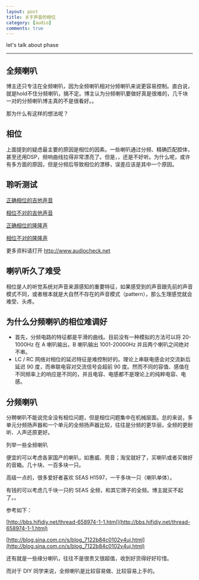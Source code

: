 ```yaml
---
layout: post
title: 关于声音的相位
category: [audio]
comments: true
---
```


<div class="message">
  let's talk about phase
</div>

---

## 全频喇叭

博主还只专注在全频喇叭，因为全频喇叭相对分频喇叭来说更容易控制。直白说，就是hold不住分频喇叭，搞不定。博主认为分频喇叭要做好真是很难的，几千块一对的分频喇叭博主真的不是很看好。。

那为什么有这样的想法呢？

## 相位

上面提到的疑虑最主要的原因是相位的因素。一些喇叭通过分频、精确匹配腔体，甚至还用DSP，频响曲线拉得非常漂亮了。但是，，还是不好听。为什么呢，或许有多方面的原因，但是分频后导致相位的漂移，误差应该是其中一个原因。

## 聆听测试

[正确相位的吉他声音](https://www.audiocheck.net/Audio/audiocheck.net_polarity_guitarOK.ogg)

[相位不对的吉他声音](https://www.audiocheck.net/Audio/audiocheck.net_polarity_guitarKO.ogg)

[正确相位的隆隆声](https://www.audiocheck.net/Audio/audiocheck.net_polarity_lowrumbleOK.ogg)

[相位不对的隆隆声](https://www.audiocheck.net/Audio/audiocheck.net_polarity_lowrumbleKO.ogg)

更多资料请打开 http://www.audiocheck.net

## 喇叭听久了难受

相位是人的听觉系统对声音来源感知的重要特征，如果感受到的声音跟先前的声音模式不同，或者根本就是大自然不存在的声音模式（pattern），那么生理感觉就会难受、头疼。

## 为什么分频喇叭的相位难调好

* 首先，分频电路的特征都是平滑的曲线。目前没有一种模拟的方法可以将 20-1000Hz 在 A 喇叭输出，B 喇叭输出 1001-20000Hz 并且两个喇叭之间绝对不串。
* LC / RC 网络对相位的延迟特征是难控制好的。理论上串联电感会对交流新后延迟 90 度，而串联电容对交流信号会超前 90 度。然而不同的容值、感值在不同频率上的响应是不同的，并且电容、电感都不是理论上的纯粹电容、电感。

## 分频喇叭

分聘喇叭不能说完全没有相位问题，但是相位问题集中在机械层面。总的来说，多单元分频扬声器和一个单元的全频扬声器比较，往往是分频的更华丽，全频的更耐听、人声还原更好。

列举一些全频喇叭

便宜的可以考虑各家国产的喇叭，如惠威、莞音；淘宝就好了，买喇叭或者买做好的音箱。几十块、一百多块一只。

高级一点的，很多爱好者喜欢 SEAS H1597，一千多块一只（喇叭单体）。

有钱的可以考虑几千块一只的 SEAS 全频，和其它牌子的全频。博主就买不起了。。

参考如下：

[http://bbs.hifidiy.net/thread-658974-1-1.html](http://bbs.hifidiy.net/thread-658974-1-1.html)

[http://blog.sina.com.cn/s/blog_7122b84c0102v4uj.html](http://blog.sina.com.cn/s/blog_7122b84c0102v4uj.html)

还有就是一些缘分喇叭，往往不是很贵又很超值，收到好货得好好珍惜。

而对于 DIY 同学来说，全频喇叭是比较容易做、比较容易上手的。
